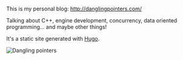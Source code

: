 This is my personal blog: http://danglingpointers.com/

Talking about C++, engine development, concurrency, data oriented programming... and maybe other things!

It's a static site generated with [Hugo](https://gohugo.io/).

![Dangling pointers](http://danglingpointers.com/images/dangling-pointers.png)
